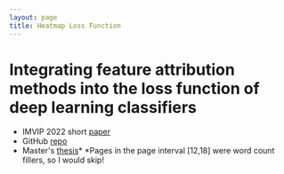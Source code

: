 ```yaml
---
layout: page
title: Heatmap Loss Function
---
```


# Integrating feature attribution methods into the loss function of deep learning classifiers

- IMVIP 2022 short [paper](https://jamescallanan.github.io/assets/ShortPaper.pdf)
- GitHub [repo](https://github.com/JamesCallanan/Grad-CAM)
- Master's [thesis](https://jamescallanan.github.io/assets/thesis.pdf)\*
  \*Pages in the page interval [12,18] were word count fillers, so I would skip!
